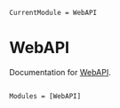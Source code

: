 ```@meta
CurrentModule = WebAPI
```

# WebAPI

Documentation for [WebAPI](https://github.com/eliascarv/WebAPI.jl).

```@index
```

```@autodocs
Modules = [WebAPI]
```
